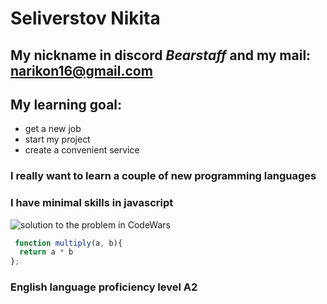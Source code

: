 # Seliverstov Nikita
## My nickname in discord *Bearstaff* and my mail: narikon16@gmail.com
## My learning goal:
* get a new job
* start my project
* create a convenient service
### I really want to learn a couple of new programming languages
### I have minimal skills in javascript
![solution to the problem in CodeWars](rsschool-cv/codewars.png)
```javascript
 function multiply(a, b){
  return a * b
};
``` 
### English language proficiency level A2